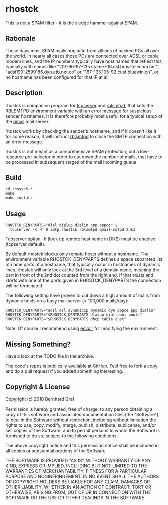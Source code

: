 rhostck
=======

This is not a SPAM filter - it is the sledge hammer against SPAM.


Rationale
---------

These days most SPAM mails originate from zillions of hacked PCs all over
the world. In nearly all cases those PCs are connected over ADSL or cable
modem lines, and the IP numbers typically have host names that reflect this,
typically with names like "201-66-97-135.ctame706.dsl.brasiltelecom.net",
"adsl190-2599186.dyn.etb.net.co" or "167-133.105-92.cust.bluewin.ch",
or no hostname has been configured for that IP at all.


Description
-----------

rhostck is companion program for [tcpserver][] and [rblsmtpd][], that
sets the RBLSMTPD environment variable with an error message for suspicious
sender hostnames. It is therefore probably most useful for a typical setup
of the [qmail][] mail server.

rhostck works by checking the sender's hostname, and if it doesn't like it
for some reason, it will instruct [rblsmtpd][] to close the SMTP connection
with an error message.

rhostck is not meant as a comprehensive SPAM protection, but a low-resource
pre-selector in order to cut down the number of mails, that have to be
processed in subsequent stages of the mail incoming queue.


Build
-----

    cd rhostck-*
    make
    make install


Usage
-----

    RHOSTCK_DENYPARTS="dial dialup dialin ppp pppoe" \
      tcpserver -R -h 0 smtp rhostck rblsmtpd qmail-smtpd 2>&1

Tcpserver option -h (look up remote host name in DNS) must be enabled
(tcpserver default).

By default rhostck blocks only remote hosts without a hostname. The
environment variable RHOSTCK_DENYPARTS defines a space separated list of
name parts of a hostname, that typically occur in hostnames of dynamic
lines. rhostck will only look at the 3rd level of a domain name, meaning
the part in front of the 2nd dot counted from the right end. If that
_exists_ and _starts_ with one of the parts given in RHOSTCK_DENYPARTS
the connection will be terminated.

The following setting have proven to cut down a high amount of mails from
dynamic hosts on a busy mail server (> 100,000 mails/day):

    RHOSTCK_DENYPARTS="adsl dsl dynamicip dynamic dyn pppoe ppp dialin"
    RHOSTCK_DENYPARTS="$RHOSTCK_DENYPARTS dialup dial pool pools"
    RHOSTCK_DENYPARTS="$RHOSTCK_DENYPARTS dhcp cable cust"

Note: Of course I recommend using [envdir][] for modifying the environment.


Missing Something?
------------------

Have a look at the TODO file in the archive.

The code's repos is publically available at [GitHub][]. Feel free to fork a
copy and do a pull request if you added something interesting.


Copyright & License
-------------------

Copyright (c) 2010  Bernhard Graf

Permission is hereby granted, free of charge, to any person obtaining a
copy of this software and associated documentation files (the "Software"),
to deal in the Software without restriction, including without limitation
the rights to use, copy, modify, merge, publish, distribute, sublicense,
and/or sell copies of the Software, and to permit persons to whom the
Software is furnished to do so, subject to the following conditions:

The above copyright notice and this permission notice shall be included in
all copies or substantial portions of the Software.

THE SOFTWARE IS PROVIDED "AS IS", WITHOUT WARRANTY OF ANY KIND, EXPRESS OR
IMPLIED, INCLUDING BUT NOT LIMITED TO THE WARRANTIES OF MERCHANTABILITY,
FITNESS FOR A PARTICULAR PURPOSE AND NONINFRINGEMENT. IN NO EVENT SHALL THE
AUTHORS OR COPYRIGHT HOLDERS BE LIABLE FOR ANY CLAIM, DAMAGES OR OTHER
LIABILITY, WHETHER IN AN ACTION OF CONTRACT, TORT OR OTHERWISE, ARISING
FROM, OUT OF OR IN CONNECTION WITH THE SOFTWARE OR THE USE OR OTHER
DEALINGS IN THE SOFTWARE.


[tcpserver]: http://cr.yp.to/ucspi-tcp/tcpserver.html
[rblsmtpd]: http://cr.yp.to/ucspi-tcp/rblsmtpd.html
[qmail]: http://cr.yp.to/qmail.html
[envdir]: http://cr.yp.to/daemontools/envdir.html
[GitHub]: http://github.com/augensalat/rhostck
